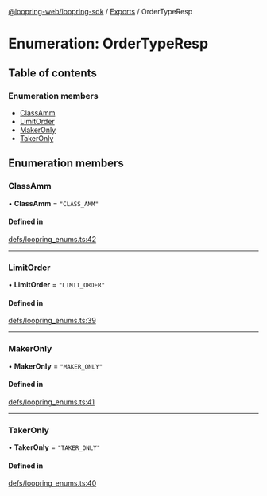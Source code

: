 [@loopring-web/loopring-sdk](../README.md) / [Exports](../modules.md) / OrderTypeResp

# Enumeration: OrderTypeResp

## Table of contents

### Enumeration members

- [ClassAmm](OrderTypeResp.md#classamm)
- [LimitOrder](OrderTypeResp.md#limitorder)
- [MakerOnly](OrderTypeResp.md#makeronly)
- [TakerOnly](OrderTypeResp.md#takeronly)

## Enumeration members

### ClassAmm

• **ClassAmm** = `"CLASS_AMM"`

#### Defined in

[defs/loopring_enums.ts:42](https://github.com/Loopring/loopring_sdk/blob/fd60be9/src/defs/loopring_enums.ts#L42)

___

### LimitOrder

• **LimitOrder** = `"LIMIT_ORDER"`

#### Defined in

[defs/loopring_enums.ts:39](https://github.com/Loopring/loopring_sdk/blob/fd60be9/src/defs/loopring_enums.ts#L39)

___

### MakerOnly

• **MakerOnly** = `"MAKER_ONLY"`

#### Defined in

[defs/loopring_enums.ts:41](https://github.com/Loopring/loopring_sdk/blob/fd60be9/src/defs/loopring_enums.ts#L41)

___

### TakerOnly

• **TakerOnly** = `"TAKER_ONLY"`

#### Defined in

[defs/loopring_enums.ts:40](https://github.com/Loopring/loopring_sdk/blob/fd60be9/src/defs/loopring_enums.ts#L40)
